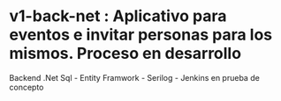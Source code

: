# v1-back-net : Aplicativo para eventos e invitar personas para los mismos. Proceso en desarrollo
Backend .Net Sql - Entity Framwork - Serilog - Jenkins en prueba de concepto
